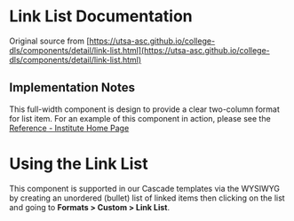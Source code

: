 # Link List Documentation

Original source from [https://utsa-asc.github.io/college-dls/components/detail/link-list.html](https://utsa-asc.github.io/college-dls/components/detail/link-list.html)
## Implementation Notes

This full-width component is design to provide a clear two-column format for list item.  For an example of this component in action, please see the [Reference - Institute Home Page](institute-home-page)

# Using the Link List

This component is supported in our Cascade templates via the WYSIWYG by creating an unordered (bullet) list of linked items then clicking on the list and going to **Formats > Custom > Link List**.